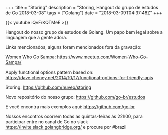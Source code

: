 +++
title = "Storing"
description = "Storing, Hangout do grupo de estudos de Go 2018-03-08"
tags = ["Golang"]
date = "2018-03-09T04:37:48Z"
+++

{{< youtube iQvFrKQTMeE >}}

Hangout do nosso grupo de estudos de Golang.
Um papo bem legal sobre a linguagem que a gente adora.

Links mencionados, alguns foram mencionados fora da gravação:

Women Who Go Sampa:
https://www.meetup.com/Women-Who-Go-Sampa/

Apply functional options pattern based on: 
https://dave.cheney.net/2014/10/17/functional-options-for-friendly-apis

Storing:
https://github.com/nuveo/storing

Novo repositório do nosso grupo:
https://github.com/go-br/estudos

E você encontra mais exemplos aqui:
https://github.com/go-br

Nossos encontros ocorrem todas as quintas-feiras ás 22h00, para participar entre no canal de Go no slack https://invite.slack.golangbridge.org/ e procure por #brazil